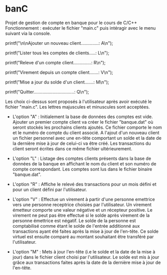 # banC
Projet de gestion de compte en banque pour le cours de C/C++
Fonctionnement : exécuter le fichier "main.c" puis intéragir avec le menu suivant via la console.

printf("\n\nAjouter un nouveau client..............: A\n");

printf("Lister tous les comptes de clients.....: L\n");

printf("Releve d'un compte client..............: R\n");

printf("Virement depuis un compte client.......: V\n");

printf("Mise a jour du solde d'un client.......: M\n");

printf("Quitter................................: Q\n");


Les choix ci-dessus sont proposés à l'utilisateur après avoir exécuté le fichier "main.c".
Les lettres majuscules et minuscules sont acceptées.

- L'option "A" : Initialement la base de données des comptes est vide. Ajouter un premier compte client va créer le fichier "banque.dat" où seront stockés les prochains clients ajoutés. Ce fichier comporte le nom et le numéro de compte du client associé. A l'ajout d'un nouveau client un fichier personnel avec une en-tête comportant un solde et la date de la dernière mise à jour de celui-ci va être créé. Les transactions du client seront écrites dans ce même fichier ultérieurement.

- L'option "L" : Listage des comptes clients présents dans la base de données de la banque en affichant le nom du client et son numéro de compte correspondant. Les comptes sont lus dans le fichier binaire "banque.dat".

- L'option "R" : Affiche le relevé des transactions pour un mois défini et pour un client défini par l'utilisateur.

- L'option "V" : Effectue un virement à partir d'une personne emettrice vers une personne receptrice choisies par l'utilisateur. Un virement émetteur comporte une valeur négative et un récepteur positive. Le virement ne peut pas être effectué si le solde après virement de la personne émettrice est négatif. Le solde de la personne est comptabilisé comme étant le solde de l'entrée additionné aux transactions ayant été faites après la mise à jour de l'en-tête. Ce solde virtuel est ensuite comparé au montant souhaitant être transféré par l'utilisateur.

- L'option "M" : Mets à jour l'en-tête (i.e le solde et la date de la mise à jour) dans le fichier client choisi par l'utilisateur. Le solde est mis à jour grâce aux transactions faites après la date de la dernière mise à jour de l'en-tête. 
